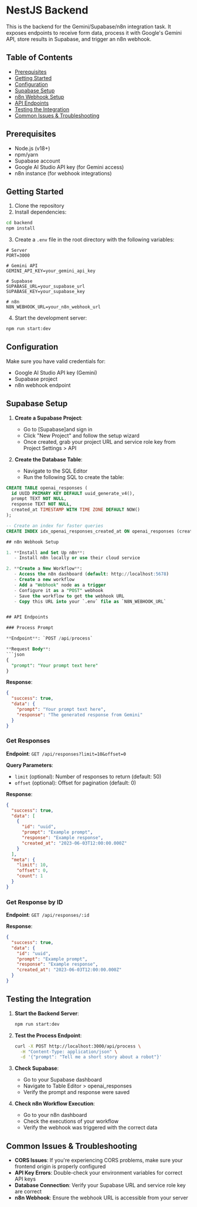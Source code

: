 # NestJS Backend

This is the backend for the Gemini/Supabase/n8n integration task. It exposes endpoints to receive form data, process it with Google's Gemini API, store results in Supabase, and trigger an n8n webhook.

## Table of Contents

- [Prerequisites](#prerequisites)
- [Getting Started](#getting-started)
- [Configuration](#configuration)
- [Supabase Setup](#supabase-setup)
- [n8n Webhook Setup](#n8n-webhook-setup)
- [API Endpoints](#api-endpoints)
- [Testing the Integration](#testing-the-integration)
- [Common Issues & Troubleshooting](#common-issues--troubleshooting)

## Prerequisites

- Node.js (v18+)
- npm/yarn
- Supabase account
- Google AI Studio API key (for Gemini access)
- n8n instance (for webhook integrations)

## Getting Started

1. Clone the repository
2. Install dependencies:

```bash
cd backend
npm install
```

3. Create a `.env` file in the root directory with the following variables:

```
# Server
PORT=3000

# Gemini API
GEMINI_API_KEY=your_gemini_api_key

# Supabase
SUPABASE_URL=your_supabase_url
SUPABASE_KEY=your_supabase_key

# n8n
N8N_WEBHOOK_URL=your_n8n_webhook_url
```

4. Start the development server:

```bash
npm run start:dev
```

## Configuration

Make sure you have valid credentials for:

- Google AI Studio API key (Gemini)
- Supabase project
- n8n webhook endpoint

## Supabase Setup

1. **Create a Supabase Project**:
   - Go to [Supabase]and sign in
   - Click "New Project" and follow the setup wizard
   - Once created, grab your project URL and service role key from Project Settings > API

2. **Create the Database Table**:
   - Navigate to the SQL Editor
   - Run the following SQL to create the table:

```sql
CREATE TABLE openai_responses (
  id UUID PRIMARY KEY DEFAULT uuid_generate_v4(),
  prompt TEXT NOT NULL,
  response TEXT NOT NULL,
  created_at TIMESTAMP WITH TIME ZONE DEFAULT NOW()
);

-- Create an index for faster queries
CREATE INDEX idx_openai_responses_created_at ON openai_responses (created_at DESC);

## n8n Webhook Setup

1. **Install and Set Up n8n**:
   - Install n8n locally or use their cloud service

2. **Create a New Workflow**:
   - Access the n8n dashboard (default: http://localhost:5678)
   - Create a new workflow
   - Add a "Webhook" node as a trigger
   - Configure it as a "POST" webhook
   - Save the workflow to get the webhook URL
   - Copy this URL into your `.env` file as `N8N_WEBHOOK_URL`


## API Endpoints

### Process Prompt

**Endpoint**: `POST /api/process`

**Request Body**:
```json
{
  "prompt": "Your prompt text here"
}
```

**Response**:
```json
{
  "success": true,
  "data": {
    "prompt": "Your prompt text here",
    "response": "The generated response from Gemini"
  }
}
```

### Get Responses

**Endpoint**: `GET /api/responses?limit=10&offset=0`

**Query Parameters**:
- `limit` (optional): Number of responses to return (default: 50)
- `offset` (optional): Offset for pagination (default: 0)

**Response**:
```json
{
  "success": true,
  "data": [
    {
      "id": "uuid",
      "prompt": "Example prompt",
      "response": "Example response",
      "created_at": "2023-06-03T12:00:00.000Z"
    }
  ],
  "meta": {
    "limit": 10,
    "offset": 0,
    "count": 1
  }
}
```

### Get Response by ID

**Endpoint**: `GET /api/responses/:id`

**Response**:
```json
{
  "success": true,
  "data": {
    "id": "uuid",
    "prompt": "Example prompt",
    "response": "Example response",
    "created_at": "2023-06-03T12:00:00.000Z"
  }
}
```

## Testing the Integration

1. **Start the Backend Server**:
   ```bash
   npm run start:dev
   ```

2. **Test the Process Endpoint**:
   ```bash
   curl -X POST http://localhost:3000/api/process \
     -H "Content-Type: application/json" \
     -d '{"prompt": "Tell me a short story about a robot"}'
   ```

3. **Check Supabase**:
   - Go to your Supabase dashboard
   - Navigate to Table Editor > openai_responses
   - Verify the prompt and response were saved

4. **Check n8n Workflow Execution**:
   - Go to your n8n dashboard
   - Check the executions of your workflow
   - Verify the webhook was triggered with the correct data

## Common Issues & Troubleshooting

- **CORS Issues**: If you're experiencing CORS problems, make sure your frontend origin is properly configured
- **API Key Errors**: Double-check your environment variables for correct API keys
- **Database Connection**: Verify your Supabase URL and service role key are correct
- **n8n Webhook**: Ensure the webhook URL is accessible from your server
